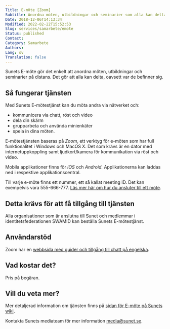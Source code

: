 ```yaml
---
Title: E-möte [Zoom]
Subtitle: Anordna möten, utbildningar och seminarier som alla kan delta på, oavsett var de befinner sig.
Date: 2018-12-06T14:13:34
Modified: 2022-02-22T15:52:53
Slug: services/samarbete/emote
Status: published
Contact: 
Category: Samarbete
Authors: 
Lang: sv
Translation: false
---
```


Sunets E-möte gör det enkelt att anordna möten, utbildningar och seminarier på distans. Det gör att alla kan delta, oavsett var de befinner sig.

Så fungerar tjänsten
--------------------

Med Sunets E-mötestjänst kan du möta andra via nätverket och:

* kommunicera via chatt, röst och video
* dela din skärm
* grupparbeta och använda minienkäter
* spela in dina möten.

E-mötestjänsten baseras på *Zoom*, ett verktyg för e-möten som har full funktionalitet i Windows och MacOS X. Det som krävs är en dator med internetuppkoppling samt ljudkort/kamera för kommunikation via röst och video.

Mobila applikationer finns för *iOS* och *Android.* Applikationerna kan laddas ned i respektive applikationscentral.

Till varje e-möte finns ett nummer, ett så kallat meeting ID. Det kan exempelvis vara 555-666-777. [Läs mer här om hur du ansluter till ett möte](https://wiki.sunet.se/display/emoten/Hur+fungerar+Zoom).

Detta krävs för att få tillgång till tjänsten
---------------------------------------------

Alla organisationer som är anslutna till Sunet och medlemmar i identitetsfederationen SWAMID kan beställa Sunets E-mötestjänst.

Användarstöd
------------

Zoom har en [webbsida med guider och tillgång till chatt på engelska](https://support.zoom.us/hc/en-us).

Vad kostar det?
---------------

Pris på begäran.

Vill du veta mer?
-----------------

Mer detaljerad information om tjänsten finns på [sidan för E-möte på Sunets wiki](https://wiki.sunet.se/display/emoten).

Kontakta Sunets mediateam för mer information [media@sunet.se](mailto:media@sunet.se).

